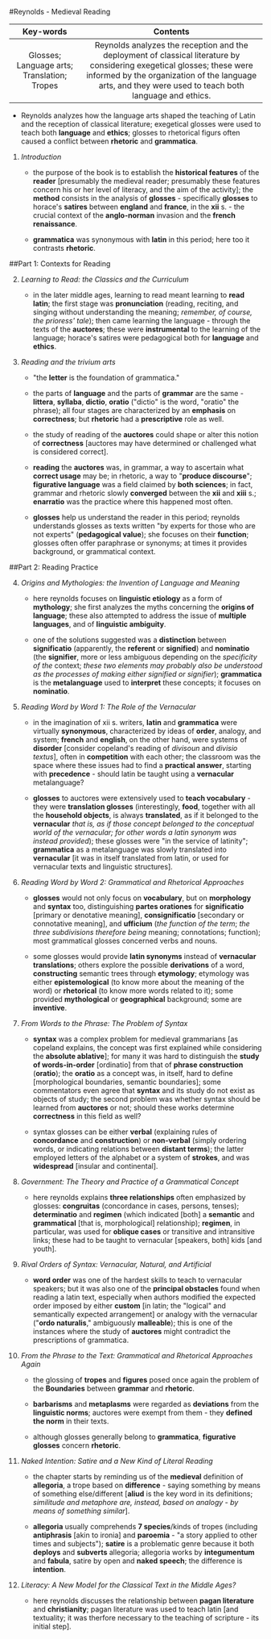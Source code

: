 #Reynolds - Medieval Reading

|Key-words|Contents|
|:---:|:---:|
|Glosses; Language arts; Translation; Tropes|Reynolds analyzes the reception and the deployment of classical literature by considering exegetical glosses; these were informed by the organization of the language arts, and they were used to teach both language and ethics.|

- Reynolds analyzes how the language arts shaped the teaching of Latin and the reception of classical literature; exegetical glosses were used to teach both __language__ and __ethics__; glosses to rhetorical figurs often caused a conflict between __rhetoric__ and __grammatica__.

1. _Introduction_

	- the purpose of the book is to establish the __historical features__ of the __reader__ [presumably the medieval reader; presumably these features concern his or her level of literacy, and the aim of the activity]; the __method__ consists in the analysis of __glosses__ - specifically __glosses__ to horace's __satires__ between __england__ and __france__, in the __xii__ s. - the crucial context of the __anglo-norman__ invasion and the __french renaissance__.

	- __grammatica__ was synonymous with __latin__ in this period; here too it contrasts __rhetoric__.

##Part 1: Contexts for Reading

2. _Learning to Read: the Classics and the Curriculum_

	- in the later middle ages, learning to read meant learning to __read latin__; the first stage was __pronunciation__ (reading, reciting, and singing without understanding the meaning; _remember, of course, the prioress' tale_); then came learning the language - through the texts of the __auctores__; these were __instrumental__ to the learning of the language; horace's satires were pedagogical both for __language__ and __ethics__.

3. _Reading and the trivium arts_

	- "the __letter__ is the foundation of grammatica."

	- the parts of __language__ and the parts of __grammar__ are the same - __littera__, __syllaba__, __dictio__, __oratio__ ("dictio" is the word, "oratio" the phrase); all four stages are characterized by an __emphasis__ on __correctness__; but __rhetoric__ had a __prescriptive__ role as well.

	- the study of reading of the __auctores__ could shape or alter this notion of __correctness__ [auctores may have determined or challenged what is considered correct].

	- __reading__ the __auctores__ was, in grammar, a way to ascertain what __correct usage__ may be; in rhetoric, a way to "__produce discourse__"; __figurative language__ was a field claimed by __both sciences__; in fact, grammar and rhetoric slowly __converged__ between the __xii__ and __xiii__ s.; __enarratio__ was the practice where this happened most often.

	- __glosses__ help us understand the reader in this period; reynolds understands glosses as texts written "by experts for those who are not experts" (__pedagogical value__); she focuses on their __function__; glosses often offer paraphrase or synonyms; at times it provides background, or grammatical context.

##Part 2: Reading Practice

4. _Origins and Mythologies: the Invention of Language and Meaning_

	- here reynolds focuses on __linguistic etiology__ as a form of __mythology__; she first analyzes the myths concerning the __origins of language__; these also attempted to address the issue of __multiple languages__, and of __linguistic ambiguity__.

	- one of the solutions suggested was a __distinction__ between __significatio__ (apparently, the __referent__ or __signified__) and __nominatio__ (the __signifier__, more or less ambiguous depending on the _specificity of the_ context; _these two elements may probably also be understood as the processes of making either signified or signifier_); __grammatica__ is the __metalanguage__ used to __interpret__ these concepts; it focuses on __nominatio__.

5. _Reading Word by Word 1: The Role of the Vernacular_

	- in the imagination of xii s. writers, __latin__ and __grammatica__ were virtually __synonymous__, characterized by ideas of __order__, analogy, and system; __french__ and __english__, on the other hand, were systems of __disorder__ [consider copeland's reading of _divisoun_ and _divisio textus_], often in __competition__ with each other; the classroom was the space where these issues had to find a __practical answer__, starting with __precedence__ - should latin be taught using a __vernacular__ metalanguage?

	- __glosses__ to auctores were extensively used to __teach vocabulary__ - they were __translation glosses__ (interestingly, __food__, together with all the __household objects__, is always __translated__, as if it belonged to the __vernacular__ _that is, as if those concept belonged to the conceptual world of the vernacular; for other words a latin synonym was instead provided_); these glosses were "in the service of latinity"; __grammatica__ as a metalanguage was slowly translated into __vernacular__ [it was in itself translated from latin, or used for vernacular texts and linguistic structures].

6. _Reading Word by Word 2: Grammatical and Rhetorical Approaches_

	- __glosses__ would not only focus on __vocabulary__, but on __morphology__ and __syntax__ too, distinguishing __partes orationes__ for __significatio__ [primary or denotative meaning], __consignificatio__ [secondary or connotative meaning], and __ufficium__ (_the function of the term_; _the three subdivisions therefore being_ meaning; connotations; function); most grammatical glosses concerned verbs and nouns.

	- some glosses would provide __latin synonyms__ instead of __vernacular translations__; others explore the possible __derivations__ of a word, __constructing__ semantic trees through __etymology__; etymology was either __epistemological__ (to know more about the meaning of the word) or __rhetorical__ (to know more words related to it); some provided __mythological__ or __geographical__ background; some are __inventive__.

7. _From Words to the Phrase: The Problem of Syntax_

	- __syntax__ was a complex problem for medieval grammarians [as copeland explains, the concept was first explained while considering the __absolute ablative__]; for many it was hard to distinguish the __study of words-in-order__ [ordinatio] from that of __phrase construction__ (__oratio__); the __oratio__ as a concept was, in itself, hard to define [morphological boundaries, semantic boundaries]; some commentators even agree that __syntax__ and its study do not exist as objects of study; the second problem was whether syntax should be learned from __auctores__ or not; should these works determine __correctness__ in this field as well?

	- syntax glosses can be either __verbal__ (explaining rules of __concordance__ and __construction__) or __non-verbal__ (simply ordering words, or indicating relations between __distant terms__); the latter employed letters of the alphabet or a system of __strokes__, and was __widespread__ [insular and continental].

8. _Government: The Theory and Practice of a Grammatical Concept_

	- here reynolds explains __three relationships__ often emphasized by glosses: __congruitas__ (concordance in cases, persons, tenses); __determinatio__ and __regimen__ (which indicated [both] a __semantic__ and __grammatical__ [that is, morphological] relationship); __regimen__, in particular, was used for __oblique cases__ or transitive and intransitive links; these had to be taught to vernacular [speakers, both] kids [and youth].

9. _Rival Orders of Syntax: Vernacular, Natural, and Artificial_

	- __word order__ was one of the hardest skills to teach to vernacular speakers; but it was also one of the __principal obstacles__ found when reading a latin text, especially when authors modified the expected order imposed by either __custom__ [in latin; the "logical" and semantically expected arrangement] or analogy with the vernacular ("__ordo naturalis__," ambiguously __malleable__); this is one of the instances where the study of __auctores__ might contradict the prescriptions of grammatica.

10. _From the Phrase to the Text: Grammatical and Rhetorical Approaches Again_

	- the glossing of __tropes__ and __figures__ posed once again the problem of the __Boundaries__ between __grammar__ and __rhetoric__.

	- __barbarisms__ and __metaplasms__ were regarded as __deviations__ from the __linguistic norms__; auctores were exempt from them - they __defined the norm__ in their texts.

	- although glosses generally belong to __grammatica__, __figurative glosses__ concern __rhetoric__.


11. _Naked Intention: Satire and a New Kind of Literal Reading_

	- the chapter starts by reminding us of the __medieval__ definition of __allegoria__, a trope based on __difference__ - saying something by means of something else/different [__aliud__ is the key word in its definitions; _similitude and metaphore are, instead, based on analogy - by means of something similar_].

	- __allegoria__ usually comprehends __7 species__/kinds of tropes (including __antiphrasis__ [akin to ironia] and __paroemia__ - "a story applied to other times and subjects"); __satire__ is a problematic genre because it both __deploys__ and __subverts__ allegoria; allegoria works by __integumentum__ and __fabula__, satire by open and __naked speech__; the difference is __intention__.

12. _Literacy: A New Model for the Classical Text in the Middle Ages?_

	- here reynolds discusses the relationship between __pagan literature__ and __christianity__; pagan literature was used to teach latin [and textuality; it was therfore necessary to the teaching of scripture - its initial step].
